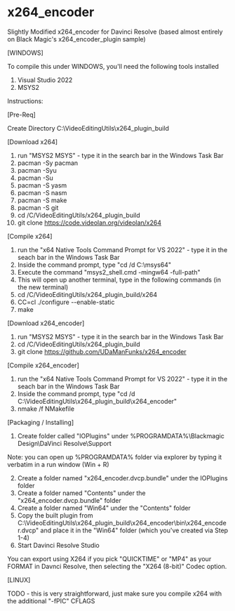 # x264_encoder
Slightly Modified x264_encoder for Davinci Resolve (based almost entirely on Black Magic's x264_encoder_plugin sample)

[WINDOWS]

To compile this under WINDOWS, you'll need the following tools installed

1) Visual Studio 2022
2) MSYS2

Instructions:

[Pre-Req]

Create Directory C:\VideoEditingUtils\x264_plugin_build

[Download x264]

1) run "MSYS2 MSYS" - type it in the search bar in the Windows Task Bar
2) pacman -Sy pacman
3) pacman -Syu
4) pacman -Su
5) pacman -S yasm
6) pacman -S nasm
7) pacman -S make
8) pacman -S git
9) cd /C/VideoEditingUtils/x264_plugin_build   
10) git clone https://code.videolan.org/videolan/x264

[Compile x264]

1) run the "x64 Native Tools Command Prompt for VS 2022" - type it in the seach bar in the Windows Task Bar
2) Inside the command prompt, type "cd /d C:\msys64"
3) Execute the command "msys2_shell.cmd -mingw64 -full-path"
4) This will open up another terminal, type in the following commands (in the new terminal)
5) cd /C/VideoEditingUtils/x264_plugin_build/x264
6) CC=cl ./configure --enable-static
7) make

[Download x264_encoder]

1) run "MSYS2 MSYS" - type it in the search bar in the Windows Task Bar
2) cd /C/VideoEditingUtils/x264_plugin_build
3) git clone https://github.com/UDaManFunks/x264_encoder

[Compile x264_encoder]

1) run the "x64 Native Tools Command Prompt for VS 2022" - type it in the seach bar in the Windows Task Bar
2) Inside the command prompt, type "cd /d C:\VideoEditingUtils\x264_plugin_build\x264_encoder"
3) nmake /f NMakefile
   
[Packaging / Installing]

1) Create folder called "IOPlugins" under %PROGRAMDATA%\Blackmagic Design\DaVinci Resolve\Support

  Note: you can open up %PROGRAMDATA% folder via explorer by typing it verbatim in a run window (Win + R) 

2) Create a folder named "x264_encoder.dvcp.bundle" under the IOPlugins folder
3) Create a folder named "Contents" under the "x264_encoder.dvcp.bundle" folder
4) Create a folder named "Win64" under the "Contents" folder
5) Copy the built plugin from C:\VideoEditingUtils\x264_plugin_build\x264_encoder\bin\x264_encoder.dvcp" and place it in the "Win64" folder (which you've created via Step 1-4)
6) Start Davinci Resolve Studio
   
You can export using X264 if you pick "QUICKTIME" or "MP4" as your FORMAT in Davnci Resolve, then selecting the "X264 (8-bit)" Codec option.

[LINUX]

TODO - this is very straightforward, just make sure you compile x264 with the additional "-fPIC" CFLAGS
